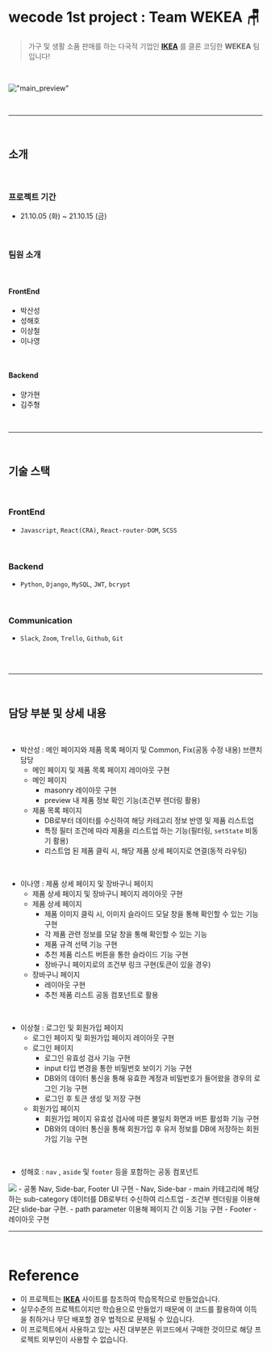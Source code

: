 # wecode 1st project : Team WEKEA 🪑

> 가구 및 생활 소품 판매를 하는 다국적 기업인 [**IKEA**](https://www.ikea.com/kr/ko/) 를 클론 코딩한 **WEKEA** 팀 입니다!

</br>

!["main_preview"](public/Image/main_preview.gif)

</br>

---

</br>

## 소개

</br>

### 프로젝트 기간

- 21.10.05 (화) ~ 21.10.15 (금)

</br>

### 팀원 소개

</br>

#### FrontEnd

- 박산성
- 성해호
- 이상철
- 이나영

</br>

#### Backend

- 양가현
- 김주형

</br>

---

</br>

## 기술 스택

</br>

### FrontEnd

- `Javascript`, `React(CRA)`, `React-router-DOM`, `SCSS`

</br>

### Backend

- `Python`, `Django`, `MySQL`, `JWT`, `bcrypt`

</br>

### Communication

- `Slack`, `Zoom`, `Trello`, `Github`, `Git`

</br>

</br>

---

</br>

## 담당 부분 및 상세 내용

</br>

- 박산성 : 메인 페이지와 제품 목록 페이지 및 Common, Fix(공동 수정 내용) 브랜치 담당
  - 메인 페이지 및 제품 목록 페이지 레이아웃 구현
  - 메인 페이지
    - masonry 레이아웃 구현
    - preview 내 제품 정보 확인 기능(조건부 렌더링 활용)
  - 제품 목록 페이지
    - DB로부터 데이터를 수신하여 해당 카테고리 정보 반영 및 제품 리스트업
    - 특정 필터 조건에 따라 제품을 리스트업 하는 기능(필터링, `setState` 비동기 활용)
    - 리스트업 된 제품 클릭 시, 해당 제품 상세 페이지로 연결(동적 라우팅)

</br>

- 이나영 : 제품 상세 페이지 및 장바구니 페이지
  - 제품 상세 페이지 및 장바구니 페이지 레이아웃 구현
  - 제품 상세 페이지
    - 제품 이미지 클릭 시, 이미지 슬라이드 모달 창을 통해 확인할 수 있는 기능 구현
    - 각 제품 관련 정보를 모달 창을 통해 확인할 수 있는 기능
    - 제품 규격 선택 기능 구현
    - 추천 제품 리스트 버튼을 통한 슬라이드 기능 구현
    - 장바구니 페이지로의 조건부 링크 구현(토큰이 있을 경우)
  - 장바구니 페이지
    - 레이아웃 구현
    - 추천 제품 리스트 공동 컴포넌트로 활용

</br>

- 이상철 : 로그인 및 회원가입 페이지
  - 로그인 페이지 및 회원가입 페이지 레이아웃 구현
  - 로그인 페이지
    - 로그인 유효성 검사 기능 구현
    - input 타입 변경을 통한 비밀번호 보이기 기능 구현
    - DB와의 데이터 통신을 통해 유효한 계정과 비밀번호가 들어왔을 경우의 로그인 기능 구현
    - 로그인 후 토큰 생성 및 저장 구현
  - 회원가입 페이지
    - 회원가입 페이지 유효성 검사에 따른 불일치 화면과 버튼 활성화 기능 구현
    - DB와의 데이터 통신을 통해 회원가입 후 유저 정보를 DB에 저장하는 회원가입 기능 구현

</br>

- 성해호 : `nav` , `aside` 및 `footer` 등을 포함하는 공동 컴포넌트

<img src="/Image/side_bar.gif" />
  - 공통 Nav, Side-bar, Footer UI 구현
  - Nav, Side-bar
    - main 카테고리에 해당하는 sub-category 데이터를 DB로부터 수신하여 리스트업
    - 조건부 렌더링을 이용해 2단 slide-bar 구현.
    - path parameter 이용해 페이지 간 이동 기능 구현
  - Footer
    - 레이아웃 구현

</br>

---

</br>

# Reference

- 이 프로젝트는 [**IKEA**](https://www.ikea.com/kr/ko/) 사이트를 참조하여 학습목적으로 만들었습니다.
- 실무수준의 프로젝트이지만 학습용으로 만들었기 때문에 이 코드를 활용하여 이득을 취하거나 무단 배포할 경우 법적으로 문제될 수 있습니다.
- 이 프로젝트에서 사용하고 있는 사진 대부분은 위코드에서 구매한 것이므로 해당 프로젝트 외부인이 사용할 수 없습니다.
